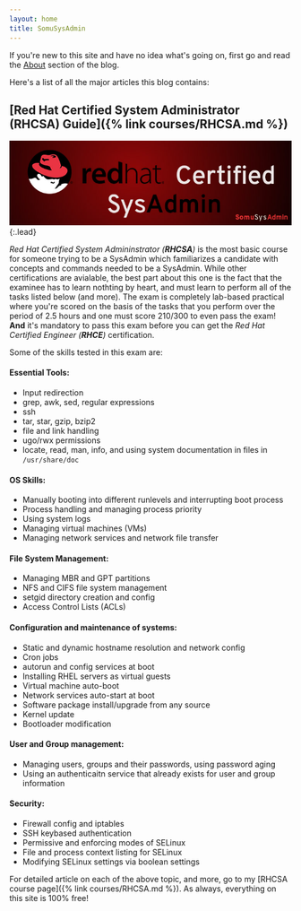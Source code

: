 ```yaml
---
layout: home
title: SomuSysAdmin
---
```


If you're new to this site and have no idea what's going on, first go and read the [About](about.md) section of the blog.

Here's a list of all the major articles this blog contains: 

## [Red Hat Certified System Administrator (RHCSA) Guide]({% link courses/RHCSA.md %})

![RHCSA Logo](assets/img/RHCSA_Poster.jpg){:.lead}

_Red Hat Certified System Admininstrator (**RHCSA**)_ is the most basic course for someone trying to be a SysAdmin which familiarizes a candidate with concepts and commands needed to be a SysAdmin. While other certifications are avialable, the best part about this one is the fact that the examinee has to learn nothting by heart, and must learn to perform all of the tasks listed below (and more). The exam is completely lab-based practical where you're scored on the basis of the tasks that you perform over the period of 2.5 hours and one must score 210/300 to even pass the exam! **And** it's mandatory to pass this exam before you can get the _Red Hat Certified Engineer (**RHCE**)_ certification. 

Some of the skills tested in this exam are:
#### Essential Tools:
* Input redirection
* grep, awk, sed, regular expressions
* ssh
* tar, star, gzip, bzip2
* file and link handling
* ugo/rwx permissions
* locate, read, man, info, and using system documentation in files in `/usr/share/doc`

#### OS Skills:
* Manually booting into different runlevels and interrupting boot process
* Process handling and managing process priority
* Using system logs
* Managing virtual machines (VMs)
* Managing network services and network file transfer

#### File System Management:
* Managing MBR and GPT partitions
* NFS and CIFS file system management
* setgid directory creation and config
* Access Control Lists (ACLs)

#### Configuration and maintenance of systems:
* Static and dynamic hostname resolution and network config
* Cron jobs
* autorun and config services at boot
* Installing RHEL servers as virtual guests
* Virtual machine auto-boot
* Network services auto-start at boot
* Software package install/upgrade from any source
* Kernel update
* Bootloader modification

#### User and Group management:
* Managing users, groups and their passwords, using password aging
* Using an authenticaitn service that already exists for user and group information

#### Security:
* Firewall config and iptables
* SSH keybased authentication
* Permissive and enforcing modes of SELinux
* File and process context listing for SELinux
* Modifying SELinux settings via boolean settings

For detailed article on each of the above topic, and more, go to my [RHCSA course page]({% link courses/RHCSA.md %}). As always, everything on this site is 100% free!